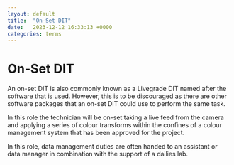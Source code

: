 ```yaml
---
layout: default
title:  "On-Set DIT"
date:   2023-12-12 16:33:13 +0000
categories: terms
---
```



# On-Set DIT

An on-set DIT is also commonly known as a Livegrade DIT named after the software that is used. However, this is to be discouraged as there are other software packages that an on-set DIT could use to perform the same task.

In this role the technician will be on-set taking a live feed from the camera and applying a series of colour transforms within the confines of a colour management system that has been approved for the project. 

In this role, data management duties are often handed to an assistant or data manager in combination with the support of a dailies lab. 